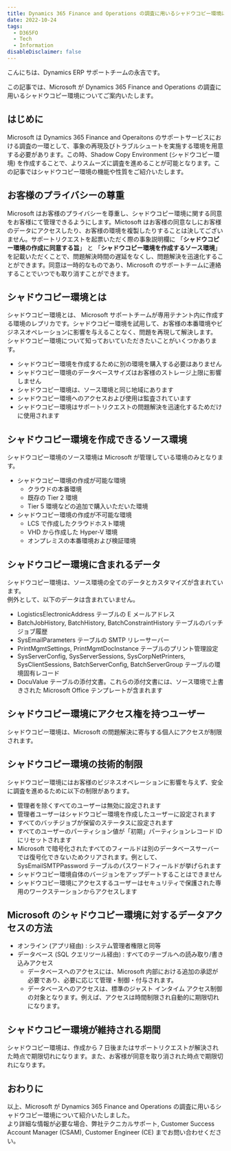 ```yaml
---
title: Dynamics 365 Finance and Operations の調査に用いるシャドウコピー環境について
date: 2022-10-24
tags:
  - D365FO
  - Tech
  - Information
disableDisclaimer: false
---
```


こんにちは、Dynamics ERP サポートチームの永吉です。

この記事では、Microsoft が Dynamics 365 Finance and Operations の調査に用いるシャドウコピー環境についてご案内いたします。
<!-- more -->

## はじめに  
Microsoft は Dynamics 365 Finance and Operaitons のサポートサービスにおける調査の一環として、事象の再現及びトラブルシュートを実施する環境を用意する必要があります。この時、Shadow Copy Environment (シャドウコピー環境) を作成することで、よりスムーズに調査を進めることが可能となります。この記事ではシャドウコピー環境の機能や性質をご紹介いたします。

## お客様のプライバシーの尊重
Microsoft はお客様のプライバシーを尊重し、シャドウコピー環境に関する同意をお客様にて管理できるようにします。Mictosoft はお客様の同意なしにお客様のデータにアクセスしたり、お客様の環境を複製したりすることは決してございません。サポートリクエストを起票いただく際の事象説明欄に 「**シャドウコピー環境の作成に同意する旨**」 と 「**シャドウコピー環境を作成するソース環境**」 を記載いただくことで、問題解決時間の遅延をなくし、問題解決を迅速化することができます。同意は一時的なものであり、Microsoft のサポートチームに連絡することでいつでも取り消すことができます。

## シャドウコピー環境とは
シャドウコピー環境とは、 Microsoft サポートチームが専用テナント内に作成する環境のレプリカです。シャドウコピー環境を試用して、お客様の本番環境やビジネスオペレーションに影響を与えることなく、問題を再現して解決します。  
シャドウコピー環境について知っておいていただきたいことがいくつかあります。  
 * シャドウコピー環境を作成するために別の環境を購入する必要はありません
 * シャドウコピー環境のデータベースサイズはお客様のストレージ上限に影響しません
 * シャドウコピー環境は、ソース環境と同じ地域にあります
 * シャドウコピー環境へのアクセスおよび使用は監査されています
 * シャドウコピー環境はサポートリクエストの問題解決を迅速化するためだけに使用されます

## シャドウコピー環境を作成できるソース環境
シャドウコピー環境のソース環境は Microsoft が管理している環境のみとなります。
 * シャドウコピー環境の作成が可能な環境
   * クラウドの本番環境
   * 既存の Tier 2 環境
   *  Tier 5 環境などの追加で購入いただいた環境
 * シャドウコピー環境の作成が不可能な環境
   * LCS で作成したクラウドホスト環境
   * VHD から作成した Hyper-V 環境
   * オンプレミスの本番環境および検証環境

## シャドウコピー環境に含まれるデータ
シャドウコピー環境は、ソース環境の全てのデータとカスタマイズが含まれています。  
例外として、以下のデータは含まれていません。
 * LogisticsElectronicAddress テーブルの E メールアドレス
 * BatchJobHistory, BatchHistory, BatchConstraintHistory テーブルのバッチジョブ履歴
 * SysEmailParameters テーブルの SMTP リレーサーバー
 * PrintMgmtSettings, PrintMgmtDocInstance テーブルのプリント管理設定
 * SysServerConfig, SysServerSessions, SysCorpNetPrinters, SysClientSessions, BatchServerConfig, BatchServerGroup テーブルの環境固有レコード
 * DocuValue テーブルの添付文書。これらの添付文書には、ソース環境で上書きされた Microsoft Office テンプレートが含まれます

## シャドウコピー環境にアクセス権を持つユーザー
シャドウコピー環境は、Microsoft の問題解決に寄与する個人にアクセスが制限されます。

## シャドウコピー環境の技術的制限
シャドウコピー環境にはお客様のビジネスオペレーションに影響を与えず、安全に調査を進めるために以下の制限があります。
 * 管理者を除くすべてのユーザーは無効に設定されます
 * 管理者ユーザーはシャドウコピー環境を作成したユーザーに設定されます
 * すべてのバッチジョブが保留のステータスに設定されます
 * すべてのユーザーのパーティション値が「初期」パーティションレコード ID にリセットされます
 * Microsoft で暗号化されたすべてのフィールドは別のデータベースサーバーでは復号化できないためクリアされます。例として、SysEmailSMTPPassword テーブルのパスワードフィールドが挙げられます
 * シャドウコピー環境自体のバージョンをアップデートすることはできません
 * シャドウコピー環境にアクセスするユーザーはセキュリティで保護された専用のワークステーションからアクセスします

## Microsoft のシャドウコピー環境に対するデータアクセスの方法
 * オンライン (アプリ経由) : システム管理者権限と同等
 * データベース (SQL クエリツール経由) : すべてのテーブルへの読み取り/書き込みアクセス
   * データベースへのアクセスには、Microsoft 内部における追加の承認が必要であり、必要に応じて管理・制御・付与されます。
   * データベースへのアクセスは、標準のジャスト インタイム アクセス制御の対象となります。例えば、アクセスは時間制限され自動的に期限切れになります。

## シャドウコピー環境が維持される期間
シャドウコピー環境は、作成から 7 日後またはサポートリクエストが解決された時点で期限切れになります。また、お客様が同意を取り消された時点で期限切れになります。

## おわりに
以上、Microsoft が Dynamics 365 Finance and Operations の調査に用いるシャドウコピー環境について紹介いたしました。  
より詳細な情報が必要な場合、弊社テクニカルサポート, Customer Success Account Manager (CSAM), Customer Engineer (CE) までお問い合わせください。